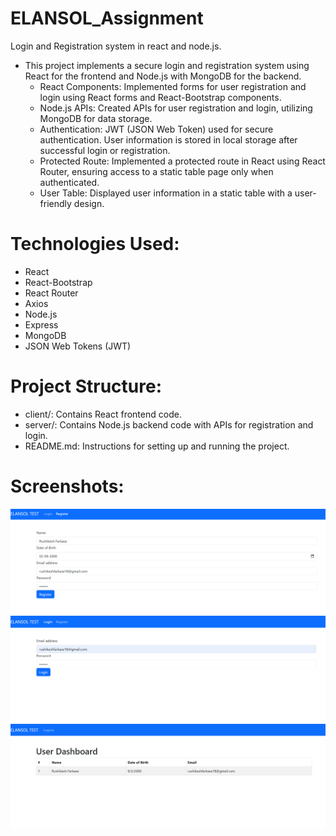 # ELANSOL_Assignment
Login and Registration system in react and node.js.  
* This project implements a secure login and registration system using React for the frontend and Node.js with MongoDB for the backend.
  - React Components: Implemented forms for user registration and login using React forms and React-Bootstrap components.
  - Node.js APIs: Created APIs for user registration and login, utilizing MongoDB for data storage.
  - Authentication: JWT (JSON Web Token) used for secure authentication. User information is stored in local storage after successful login or registration.
  - Protected Route: Implemented a protected route in React using React Router, ensuring access to a static table page only when authenticated.
  - User Table: Displayed user information in a static table with a user-friendly design.

# Technologies Used:

* React
* React-Bootstrap
* React Router
* Axios
* Node.js
* Express
* MongoDB
* JSON Web Tokens (JWT)

# Project Structure:
* client/: Contains React frontend code.
* server/: Contains Node.js backend code with APIs for registration and login.
* README.md: Instructions for setting up and running the project.

# Screenshots:
![Screenshot](https://github.com/Rushi018/ELANSOL_Assignment/blob/main/Screenshots/Screenshot%202024-07-03%20004248.png)
![Screenshot](https://github.com/Rushi018/ELANSOL_Assignment/blob/main/Screenshots/Screenshot%202024-07-03%20004201.png)
![Screenshot](https://github.com/Rushi018/ELANSOL_Assignment/blob/main/Screenshots/Screenshot%202024-07-03%20004123.png)

